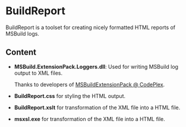 BuildReport
===

BuildReport is a toolset for creating nicely formatted HTML reports of MSBuild logs.

Content
---
  - __MSBuild.ExtensionPack.Loggers.dll__: Used for writing MSBuild log output to XML files.

    Thanks to developers of [MSBuildExtensionPack @ CodePlex](http://msbuildextensionpack.codeplex.com/).

  - __BuildReport.css__ for styling the HTML output.
  - __BuildReport.xslt__ for transformation of the XML file into a HTML file.
  - __msxsl.exe__ for transformation of the XML file into a HTML file.
